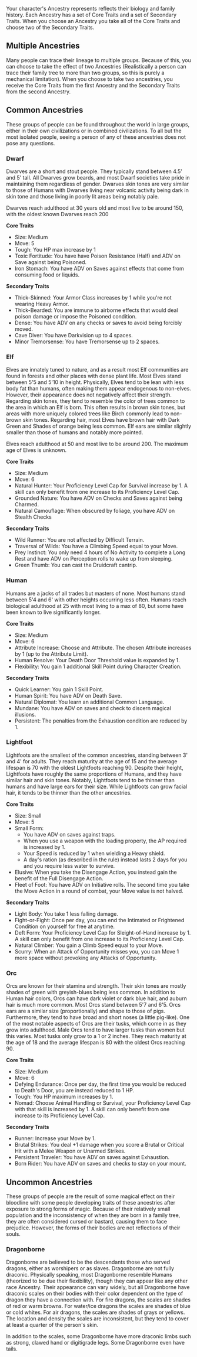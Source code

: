 Your character's Ancestry represents reflects their biology and family history. Each Ancestry has a set of Core Traits and a set of Secondary Traits. When you choose an Ancestry you take all of the Core Traits and choose two of the Secondary Traits.

## Multiple Ancestries
Many people can trace their lineage to multiple groups. Because of this, you can choose to take the effect of two Ancestries (Realistically a person can trace their family tree to more than two groups, so this is purely a mechanical limitation). When you choose to take two ancestries, you receive the Core Traits from the first Ancestry and the Secondary Traits from the second Ancestry. 

## Common Ancestries
These groups of people can be found throughout the world in large groups, either in their own civilizations or in combined civilizations. To all but the most isolated people, seeing a person of any of these ancestries does not pose any questions.

### Dwarf
Dwarves are a short and stout people. They typically stand between 4.5' and 5' tall. All Dwarves grow beards, and most Dwarf societies take pride in maintaining them regardless of gender. Dwarves skin tones are very similar to those of Humans with Dwarves living near volcanic activity being dark in skin tone and those living in poorly lit areas being notably pale. 

Dwarves reach adulthood at 30 years old and most live to be around 150, with the oldest known Dwarves reach 200

**Core Traits**
- Size: Medium
- Move: 5
- Tough: You HP max increase by 1
- Toxic Fortitude: You have have Poison Resistance (Half) and ADV on Save against being Poisoned.
- Iron Stomach: You have ADV on Saves against effects that come from consuming food or liquids. 

**Secondary Traits**
- Thick-Skinned: Your Armor Class increases by 1 while you're not wearing Heavy Armor.
- Thick-Bearded: You are immune to airborne effects that would deal poison damage or impose the Poisoned condition. 
- Dense: You have ADV on any checks or saves to avoid being forcibly moved.
- Cave Diver: You have Darkvision up to 4 spaces.
- Minor Tremorsense: You have Tremorsense up to 2 spaces. 

### Elf
Elves are innately tuned to nature, and as a result most Elf communities are found in forests and other places with dense plant life. Most Elves stand between 5'5 and 5'10 in height. Physically, Elves tend to be lean with less body fat than humans, often making them appear endogenous to non-elves. However, their appearance does not negatively affect their strength. Regarding skin tones, they tend to resemble the color of trees common to the area in which an Elf is born. This often results in brown skin tones, but areas with more uniquely colored trees like Birch commonly lead to non-brown skin tones. Regarding hair, most Elves have brown hair with Dark Green and Shades of orange being less common. Elf ears are similar slightly smaller than those of humans and notably more pointed. 

Elves reach adulthood at 50 and most live to be around 200. The maximum age of Elves is unknown.

**Core Traits**
- Size: Medium
- Move: 6
- Natural Hunter: Your Proficiency Level Cap for Survival increase by 1. A skill can only benefit from one increase to its Proficiency Level Cap. 
- Grounded Nature: You have ADV on Checks and Saves against being Charmed.
- Natural Camouflage: When obscured by foliage, you have ADV on Stealth Checks

**Secondary Traits**
- Wild Runner: You are not affected by Difficult Terrain.
- Traversal of Wilds: You have a Climbing Speed equal to your Move.
- Prey Instinct: You only need 4 hours of No Activity to complete a Long Rest and have ADV on Perception rolls to wake up from sleeping. 
- Green Thumb: You can cast the Druidcraft cantrip.

### Human
Humans are a jacks of all trades but masters of none. Most humans stand between 5'4 and 6' with other heights occurring less often. Humans reach biological adulthood at 25 with most living to a max of 80, but some have been known to live significantly longer. 

**Core Traits**
- Size: Medium
- Move: 6
- Attribute Increase: Choose and Attribute. The chosen Attribute increases by 1 (up to the Attribute Limit).
- Human Resolve: Your Death Door Threshold value is expanded by 1. 
- Flexibility: You gain 1 additional Skill Point during Character Creation.

**Secondary Traits**
- Quick Learner: You gain 1 Skill Point.
- Human Spirit: You have ADV on Death Save.
- Natural Diplomat: You learn an additional Common Language. 
- Mundane: You have ADV on saves and check to discern magical illusions.
- Persistent: The penalties from the Exhaustion condition are reduced by 1. 

### Lightfoot
Lightfoots are the smallest of the common ancestries, standing between 3' and 4' for adults. They reach maturity at the age of 15 and the average lifespan is 70 with the oldest Lightfoots reaching 90. Despite their height, Lightfoots have roughly the same proportions of Humans, and they have similar hair and skin tones. Notably, Lightfoots tend to be thinner than humans and have large ears for their size. While Lightfoots can grow facial hair, it tends to be thinner than the other ancestries. 

**Core Traits**
- Size: Small
- Move: 5
- Small Form: 
	- You have ADV on saves against traps. 
	- When you use a weapon with the loading property, the AP required is increased by 1. 
	- Your Speed is reduced by 1 when wielding a Heavy shield.
	- A day's ration (as described in the rule) instead lasts 2 days for you and you require less water to survive. 
- Elusive: When you take the Disengage Action, you instead gain the benefit of the Full Disengage Action.
- Fleet of Foot: You have ADV on Initiative rolls. The second time you take the Move Action in a round of combat, your Move value is not halved.

**Secondary Traits**
- Light Body: You take 1 less falling damage.
- Fight-or-Fight: Once per day, you can end the Intimated or Frightened Condition on yourself for free at anytime. 
- Deft Form: Your Proficiency Level Cap for Sleight-of-Hand increase by 1. A skill can only benefit from one increase to its Proficiency Level Cap.
- Natural Climber: You gain a Climb Speed equal to your Move.
- Scurry: When an Attack of Opportunity misses you, you can Move 1 more space without provoking any Attacks of Opportunity.


### Orc
Orcs are known for their stamina and strength. Their skin tones are mostly shades of green with greyish-blues being less common. In addition to Human hair colors, Orcs can have dark violet or dark blue hair, and auburn hair is much more common. Most Orcs stand between 5'7 and 6'5.  Orcs ears are a similar size (proportionally) and shape to those of pigs. Furthermore, they tend to have broad and short noses (a little pig-like). One of the most notable aspects of Orcs are their tusks, which come in as they grow into adulthood. Male Orcs tend to have larger tusks than women but this varies. Most tusks only grow to a 1 or 2 inches. They reach maturity at the age of 18 and the average lifespan is 80 with the oldest Orcs reaching 90.

**Core Traits**
- Size: Medium
- Move: 6
- Defying Endurance: Once per day, the first time you would be reduced to Death's Door, you are instead reduced to 1 HP.
- Tough: You HP maximum increases by 1.
- Nomad: Choose Animal Handling or Survival, your Proficiency Level Cap with that skill is increased by 1. A skill can only benefit from one increase to its Proficiency Level Cap. 

**Secondary Traits**
- Runner: Increase your Move by 1.
- Brutal Strikes: You deal +1 damage when you score a Brutal or Critical Hit with a Melee Weapon or Unarmed Strikes.
- Persistent Traveler: You have ADV on saves against Exhaustion.
- Born Rider: You have ADV on saves and checks to stay on your mount. 

## Uncommon Ancestries
These groups of people are the result of some magical effect on their bloodline with some people developing traits of these ancestries after exposure to strong forms of magic. Because of their relatively small population and the inconsistency of when they are born in a family tree, they are often considered cursed or bastard, causing them to face prejudice. However, the forms of their bodies are not reflections of their souls.

### Dragonborne
Dragonborne are believed to be the descendants those who served dragons, either as worshipers or as slaves. Dragonborne are not fully draconic. Physically speaking, most Dragonborne resemble Humans (theorized to be due their flexibility), though they can appear like any other race Ancestry. Their appearance can vary widely, but all Dragonborne have draconic scales on their bodies with their color dependent on the type of dragon they have a connection with. For fire dragons, the scales are shades of red or warm browns. For water/ice dragons the scales are shades of blue or  cold whites. For air dragons, the scales are shades of grays or yellows. The location and density the scales are inconsistent, but they tend to cover at least a quarter of the person's skin. 

In addition to the scales, some Dragonborne have more draconic limbs such as strong, clawed hand or digitigrade legs. Some Dragonborne even have tails. 
